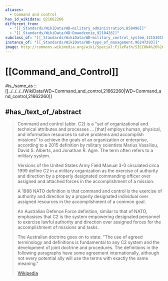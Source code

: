 ```yaml
---
aliases:
  - Command and control
has_id_wikidata: Q21662260
different_from:
  - "[[_Standards/WikiData/WD~military_administration,858496]]"
  - "[[_Standards/WikiData/WD~Dowodzenie,9210426]]"
subclass_of: "[[_Standards/WikiData/WD~military_control_system,12153018]]"
instance_of: "[[_Standards/WikiData/WD~type_of_management,96247293]]"
image: http://commons.wikimedia.org/wiki/Special:FilePath/SICCONA%20%28Command%2C%20Control%20and%20Navigation%20System%29%20-%20Italian%20Army.png
---
```


# [[Command_and_Control]] 

#is_/same_as :: [[../../../../WikiData/WD~Command_and_control,21662260|WD~Command_and_control,21662260]] 

## #has_/text_of_/abstract 

> Command and control (abbr. C2) is a "set of organizational and technical attributes and processes ... [that] 
> employs human, physical, and information resources to solve problems and accomplish missions" 
> to achieve the goals of an organization or enterprise, 
> according to  a 2015 definition by military scientists Marius Vassiliou, David S. Alberts, and Jonathan R. Agre. 
> The term often refers to a military system.
>
> Versions of the United States Army Field Manual 3-0 circulated circa 1999 
> define C2 in a military organization as 
> the exercise of authority and direction by a properly designated commanding officer 
> over assigned and attached forces in the accomplishment of a mission.
>
> A 1988 NATO definition is that command and control is the exercise of authority and direction 
> by a properly designated individual over assigned resources in the accomplishment of a common goal. 
> 
> An Australian Defence Force definition, similar to that of NATO, emphasises that 
> C2 is the system empowering designated personnel to exercise lawful authority and direction 
> over assigned forces for the accomplishment of missions and tasks. 
> 
> The Australian doctrine goes on to state: 
> "The use of agreed terminology and definitions is fundamental to any C2 system 
> and the development of joint doctrine and procedures. 
> The definitions in the following paragraphs have some agreement internationally, 
> although not every potential ally will use the terms with exactly the same meaning."
>
> [Wikipedia](https://en.wikipedia.org/wiki/Command%20and%20control) 


